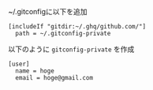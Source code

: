 ~/.gitconfigに以下を追加

```
[includeIf "gitdir:~/.ghq/github.com/"]
  path = ~/.gitconfig-private
```

以下のように `gitconfig-private` を作成

```
[user]
  name = hoge
  email = hoge@gmail.com
```
